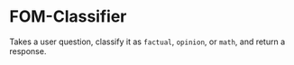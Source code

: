 # FOM-Classifier
Takes a user question, classify it as `factual`, `opinion`, or `math`, and return a response. 
